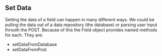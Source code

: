 Set Data
----

Setting the data of a field can happen in many different ways. We
could be pulling the data out of a data repository (the database)
or parsing user input throuth the POST. Because of this the Field
object provides named methods for each. They are:

* setDataFromDatabase
* setDataFromPost